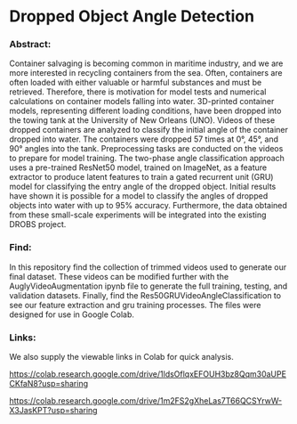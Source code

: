 # Dropped Object Angle Detection

### Abstract:

Container salvaging is becoming common in maritime industry, and we are more interested in recycling containers from the sea. Often, containers are often loaded with either valuable or harmful substances and must be retrieved. Therefore, there is motivation for model tests and numerical calculations on container models falling into water. 3D-printed container models, representing different loading conditions, have been dropped into the towing tank at the University of New Orleans (UNO). Videos of these dropped containers are analyzed to classify the initial angle of the container dropped into water. The containers were dropped 57 times at 0°, 45°, and 90° angles into the tank. Preprocessing tasks are conducted on the videos to prepare for model training. The two-phase angle classification approach uses a pre-trained ResNet50 model, trained on ImageNet, as a feature extractor to produce latent features to train a gated recurrent unit (GRU) model for classifying the entry angle of the dropped object. Initial results have shown it is possible for a model to classify the angles of dropped objects into water with up to 95% accuracy. Furthermore, the data obtained from these small-scale experiments will be integrated into the existing DROBS project. 

### Find:

In this repository find the collection of trimmed videos used to generate our final dataset. These videos can be modified further with the AuglyVideoAugmentation ipynb file to generate the full training, testing, and validation datasets. Finally, find the Res50GRUVideoAngleClassification to see our feature extraction and gru training processes. The files were designed for use in Google Colab.


### Links:

We also supply the viewable links in Colab for quick analysis.

https://colab.research.google.com/drive/1ldsOflqxEFOUH3bz8Qqm30aUPECKfaN8?usp=sharing

https://colab.research.google.com/drive/1m2FS2gXheLas7T66QCSYrwW-X3JasKPT?usp=sharing
